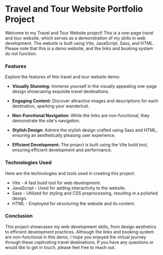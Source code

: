 # Travel and Tour Website Portfolio Project
Welcome to my Travel and Tour Website project! This is a one-page travel and tour website, which serves as a demonstration of my skills in web development. The website is built using Vite, JavaScript, Sass, and HTML. Please note that this is a demo website, and the links and booking system do not function.

### Features

Explore the features of this travel and tour website demo:

   - **Visually Stunning:** Immerse yourself in the visually appealing one-page design showcasing exquisite travel destinations.

   - **Engaging Content:** Discover attractive images and descriptions for each destination, sparking your wanderlust.

   - **Non-Functional Navigation:** While the links are non-functional, they demonstrate the site's navigation.

   - **Stylish Design:** Admire the stylish design crafted using Sass and HTML, ensuring an aesthetically pleasing user experience.

   - **Efficient Development:** The project is built using the Vite build tool, ensuring efficient development and performance.

### Technologies Used

Here are the technologies and tools used in creating this project:

  - Vite - A fast build tool for web development.
  - JavaScript - Used for adding interactivity to the website.
  - Sass - Utilized for styling and CSS preprocessing, resulting in a polished design.
  - HTML - Employed for structuring the website and its content.

### Conclusion

This project showcases my web development skills, from design aesthetics to efficient development practices. Although the links and booking system are non-functional in this demo, I hope you enjoyed the virtual journey through these captivating travel destinations. If you have any questions or would like to get in touch, please feel free to reach out.
